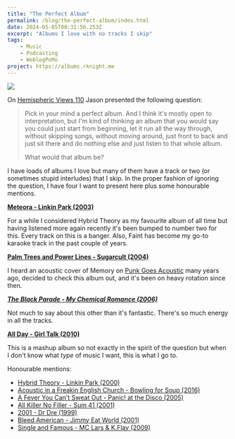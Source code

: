 ```yaml
---
title: "The Perfect Album"
permalink: /blog/the-perfect-album/index.html
date: 2024-05-05T08:31:56.253Z
excerpt: "Albums I love with no tracks I skip"
tags:
    - Music
    - Podcasting
    - WeblogPoMo
project: https://albums.rknight.me
---
```


![](https://cdn.rknight.me/site/cover-flow-albums-x.jpg)

On [Hemispheric Views 110](https://listen.hemisphericviews.com/110) Jason presented the following question:

> Pick in your mind a perfect album. And I think it's mostly open to interpretation, but I'm kind of thinking an album that you would say you could just start from beginning, let it run all the way through, without skipping songs, without moving around, just front to back and just sit there and do nothing else and just listen to that whole album.
>
> What would that album be?

I have loads of albums I love but many of them have a track or two (or sometimes stupid interludes) that I skip. In the proper fashion of ignoring the question, I have four I want to present here plus some honourable mentions.

**[Meteora - Linkin Park (2003)](https://musicthread.app/link/1xDSepfSVc0Q0moM83u1OmuJN18)**

For a while I considered Hybrid Theory as my favourite album of all time but having listened more again recently it's been bumped to number two for this. Every track on this is a banger. Also, Faint has become my go-to karaoke track in the past couple of years.

**[Palm Trees and Power Lines - Sugarcult (2004)](https://musicthread.app/link/1xDSeoArPOCrpESs52IqIqK9eCi)**

I heard an acoustic cover of Memory on [Punk Goes Acoustic](https://en.wikipedia.org/wiki/Punk_Goes_Acoustic) many years ago,  decided to check this album out, and it's been on heavy rotation since then.

***[The Black Parade - My Chemical Romance (2006)](https://musicthread.app/link/1xDSrJqBMiTwCqMnOuiBn524sE9)***

Not much to say about this other than it's fantastic. There's so much energy in all the tracks.

**[All Day - Girl Talk (2010)](https://illegalart.net/allday/)**

This is a mashup album so not exactly in the spirit of the question but when I don't know what _type_ of music I want, this is what I go to.

Honourable mentions:

- [Hybrid Theory - Linkin Park (2000)](https://en.wikipedia.org/wiki/Hybrid_Theory)
- [Acoustic in a Freakin English Church - Bowling for Soup (2016)](https://www.bowlingforsoup.com/music/acoustic-in-a-freakin-english-church)
- [A Fever You Can't Sweat Out - Panic! at the Disco (2005)](https://en.wikipedia.org/wiki/A_Fever_You_Can't_Sweat_Out)
- [All Killer No Filler - Sum 41 (2001)](https://en.wikipedia.org/wiki/All_Killer_No_Filler)
- [2001 - Dr Dre (1999)](https://en.wikipedia.org/wiki/All_Killer_No_Filler)
- [Bleed American - Jimmy Eat World (2001)](https://en.wikipedia.org/wiki/Bleed_American)
- [Single and Famous - MC Lars & K.Flay (2009)](https://mclars.bandcamp.com/album/single-and-famous)